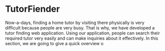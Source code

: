 # TutorFiender
Now-a-days, finding a home tutor by visiting there physically is very difficult because people are very busy. That is why, we have developed a tutor finding web application. Using our application, people can search their required tutor very easily and can make inquiries about it effectively.  In this section, we are going to give a quick overview o
